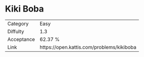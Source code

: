 # Kiki Boba

<table>
    <tr>
        <td>Category</td>
        <td>Easy</td>
    </tr>
    <tr>
        <td>Diffulty</td>
        <td>1.3</td>
    </tr>
    <tr>
        <td>Acceptance</td>
        <td>62.37 %</td>
    </tr>
    <tr>
        <td>Link</td>
        <td>https://open.kattis.com/problems/kikiboba</td>
    </tr>
</table>